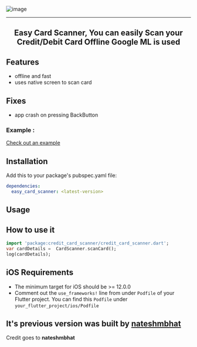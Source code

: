 
  ![image](https://user-images.githubusercontent.com/33895363/163629605-83581ee4-a3e6-49cd-a627-c657e3b0576f.png)
<hr />
<h2 align="center">Easy Card Scanner, You can easily Scan your Credit/Debit Card Offline Google ML is used </h2>



## Features
- offline and fast
- uses native screen to scan card

## Fixes
- app crash on pressing BackButton

### Example :
<a href="https://github.com/hammadpervez/easy_card_scanner/tree/main/example"> Check out an example </a>


## Installation

Add this to your package's pubspec.yaml file:

```yaml
dependencies:
  easy_card_scanner: <latest-version>
```
## Usage

## How to use it

```dart
import 'package:credit_card_scanner/credit_card_scanner.dart';
var cardDetails =  CardScanner.scanCard();
log(cardDetails);
```


## iOS Requirements
* The minimum target for iOS should be >= 12.0.0
* Comment out the `use_frameworks!` line from under `Podfile` of your Flutter project. 
You can find this `Podfile` under `your_flutter_project/ios/Podfile`

## It's previous version was built by <a href="https://pub.dev/packages/credit_card_scanner">nateshmbhat  </a>
<p> Credit goes to <b>  nateshmbhat </b> </p>

